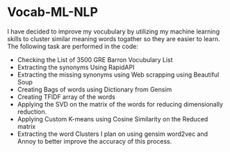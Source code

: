 # Vocab-ML-NLP #
I have decided to improve my vocubulary by utilizing my machine learning skills to cluster similar meaning words togather so they are easier to learn. The following task are performed in the code:
* Checking the List of 3500 GRE Barron Vocubulary List
* Extracting the synonyms Using RapidAPI
* Extracting the missing synonyms using Web scrapping using Beautiful Soup
* Creating Bags of words using Dictionary from Gensim
* Creating TFIDF array of the words
* Applying the SVD on the matrix of the words for reducing dimensionally reduction.
* Applying Custom K-means using Cosine Similarity on the Reduced matrix
* Extracting the word Clusters
I plan on using gensim word2vec and Annoy to better improve the accuracy of this process.
